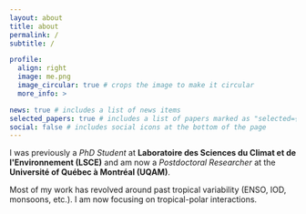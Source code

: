 ```yaml
---
layout: about
title: about
permalink: /
subtitle: /

profile:
  align: right
  image: me.png
  image_circular: true # crops the image to make it circular
  more_info: >

news: true # includes a list of news items
selected_papers: true # includes a list of papers marked as "selected={true}"
social: false # includes social icons at the bottom of the page
---
```


I was previously a _PhD Student_ at **Laboratoire des Sciences du Climat et de l'Environnement (LSCE)** and am now a _Postdoctoral Researcher_ at the **Université of Québec à Montréal (UQAM)**.

Most of my work has revolved around past tropical variability (ENSO, IOD, monsoons, etc.). I am now focusing on tropical-polar interactions.
